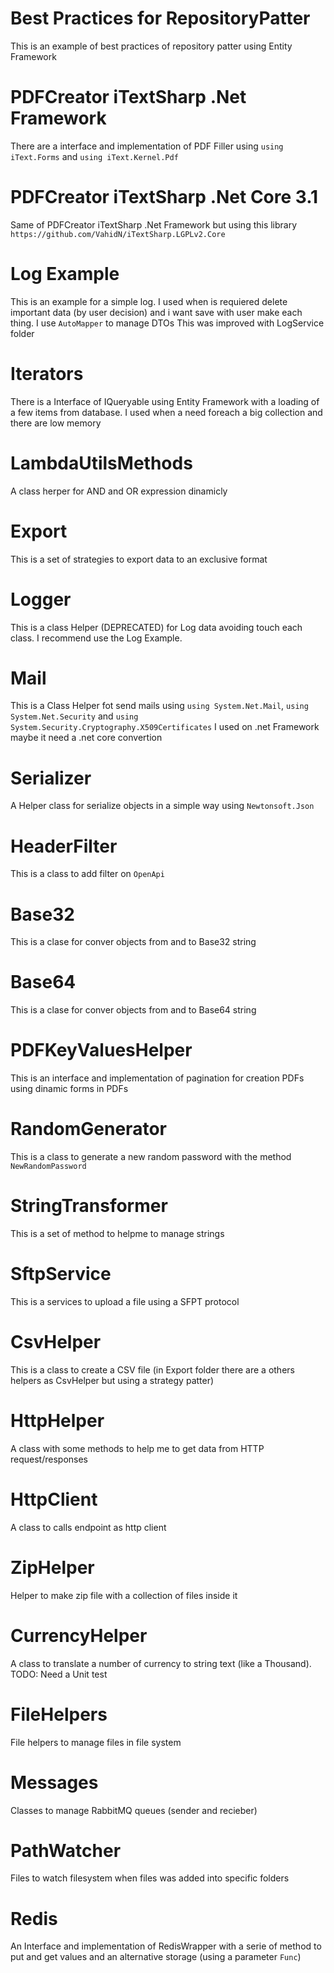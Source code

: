 # Best Practices for RepositoryPatter
This is an example of best practices of repository patter using Entity Framework

# PDFCreator iTextSharp .Net Framework
There are a interface and implementation of PDF Filler using `using iText.Forms` and `using iText.Kernel.Pdf`

# PDFCreator iTextSharp .Net Core 3.1
Same of PDFCreator iTextSharp .Net Framework but using this library `https://github.com/VahidN/iTextSharp.LGPLv2.Core`

# Log Example
This is an example for a simple log. I used when is requiered delete important data (by user decision) and i want save with user make each thing. I use `AutoMapper` to manage DTOs
This was improved with LogService folder

# Iterators
There is a Interface of IQueryable using Entity Framework with a loading of a few items from database. I used when a need foreach a big collection and there are low memory

# LambdaUtilsMethods
A class herper for AND and OR expression dinamicly

# Export
This is a set of strategies to export data to an exclusive format

# Logger
This is a class Helper (DEPRECATED) for Log data avoiding touch each class. I recommend use the Log Example.

# Mail
This is a Class Helper fot send mails using  `using System.Net.Mail`, `using System.Net.Security` and `using System.Security.Cryptography.X509Certificates`
I used on .net Framework maybe it need a .net core convertion

# Serializer
A Helper class for serialize objects in a simple way using `Newtonsoft.Json` 

# HeaderFilter
This is a class to add filter on `OpenApi`

# Base32
This is a clase for conver objects from and to Base32 string

# Base64
This is a clase for conver objects from and to Base64 string

# PDFKeyValuesHelper
This is an interface and implementation of pagination for creation PDFs using dinamic forms in PDFs

# RandomGenerator
This is a class to generate a new random password with the method `NewRandomPassword` 

# StringTransformer
This is a set of method to helpme to manage strings

# SftpService
This is a services to upload a file using a SFPT protocol

# CsvHelper
This is a class to create a CSV file (in Export folder there are a others helpers as CsvHelper but using a strategy patter)

# HttpHelper
A class with some methods to help me to get data from HTTP request/responses

# HttpClient
A class to calls endpoint as http client

# ZipHelper
Helper to make zip file with a collection of files inside it

# CurrencyHelper
A class to translate a number of currency to string text (like a Thousand). TODO: Need a Unit test

# FileHelpers
File helpers to manage files in file system

# Messages
Classes to manage RabbitMQ queues (sender and recieber)

# PathWatcher
Files to watch filesystem when files was added into specific folders

# Redis
An Interface and implementation of RedisWrapper with a serie of method to put and get values and an alternative storage (using a parameter `Func`)